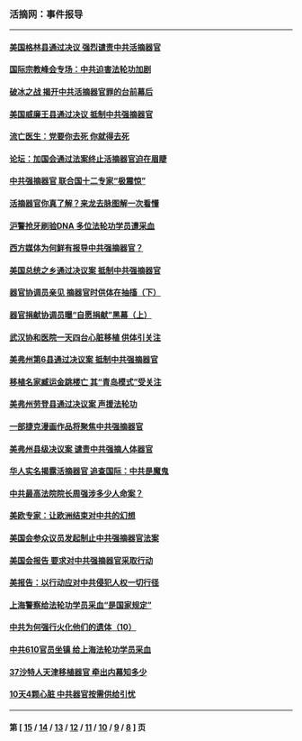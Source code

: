 ### 活摘网：事件报导
---
#### [美国格林县通过决议 强烈谴责中共活摘器官](../../pages/nf5877/n13119367.md?07290430) 
#### [国际宗教峰会专场：中共迫害法轮功加剧](../../pages/nf5877/n13088279.md?07290430) 
#### [破冰之战 揭开中共活摘器官罪的台前幕后](../../pages/nf5877/n13082457.md?07290430) 
#### [美国威廉王县通过决议 抵制中共强摘器官](../../pages/nf5877/n13056521.md?07290430) 
#### [流亡医生：党要你去死 你就得去死](../../pages/nf5877/n13052835.md?07290430) 
#### [论坛：加国会通过法案终止活摘器官迫在眉睫](../../pages/nf5877/n13029839.md?07290430) 
#### [中共强摘器官 联合国十二专家“极震惊”](../../pages/nf5877/n13024313.md?07290430) 
#### [活摘器官你真了解？来龙去脉图解一次看懂](../../pages/nf5877/n13013820.md?07290430) 
#### [沪警抢牙刷验DNA 多位法轮功学员遭采血](../../pages/nf5877/n12969218.md?07290430) 
#### [西方媒体为何鲜有报导中共强摘器官？](../../pages/nf5877/n12932034.md?07290430) 
#### [美国总统之乡通过决议案 抵制中共强摘器官](../../pages/nf5877/n12908242.md?07290430) 
#### [器官协调员亲见 摘器官时供体在抽搐（下）](../../pages/nf5877/n12898622.md?07290430) 
#### [器官捐献协调员曝“自愿捐献”黑幕（上）](../../pages/nf5877/n12878830.md?07290430) 
#### [武汉协和医院一天四台心脏移植 供体引关注](../../pages/nf5877/n12863175.md?07290430) 
#### [美弗州第6县通过决议案 抵制中共强摘器官](../../pages/nf5877/n12805218.md?07290430) 
#### [移植名家臧运金跳楼亡 其“青岛模式”受关注](../../pages/nf5877/n12803746.md?07290430) 
#### [美弗州劳登县通过决议案 声援法轮功](../../pages/nf5877/n12785715.md?07290430) 
#### [一部捷克漫画作品将聚焦中共强摘器官](../../pages/nf5877/n12785954.md?07290430) 
#### [美弗州县级决议案 谴责中共强摘人体器官](../../pages/nf5877/n12721290.md?07290430) 
#### [华人实名揭露活摘器官 追查国际：中共是魔鬼](../../pages/nf5877/n12691724.md?07290430) 
#### [中共最高法院院长周强涉多少人命案？](../../pages/nf5877/n12678074.md?07290430) 
#### [美欧专家：让欧洲结束对中共的幻想](../../pages/nf5877/n12652921.md?07290430) 
#### [美国会参众议员发起制止中共强摘器官法案](../../pages/nf5877/n12627668.md?07290430) 
#### [美国会报告 要求对中共强摘器官采取行动](../../pages/nf5877/n12448233.md?07290430) 
#### [美报告：以行动应对中共侵犯人权一切行径](../../pages/nf5877/n12443204.md?07290430) 
#### [上海警察给法轮功学员采血“是国家规定”](../../pages/nf5877/n12371027.md?07290430) 
#### [中共为何强行火化他们的遗体（10）](../../pages/nf5877/n12352363.md?07290430) 
#### [中共610官员坐镇 给上海法轮功学员采血](../../pages/nf5877/n12350295.md?07290430) 
#### [37沙特人天津移植器官 牵出内幕知多少](../../pages/nf5877/n12338586.md?07290430) 
#### [10天4颗心脏 中共器官按需供给引忧](../../pages/nf5877/n12326366.md?07290430) 

---
#### 第 [ [15](./15.md?07290430) / [14](./14.md?07290430) / [13](./13.md?07290430) / [12](./12.md?07290430) / [11](./11.md?07290430) / [10](./10.md?07290430) / [9](./9.md?07290430) / [8](./8.md?07290430) ] 页
